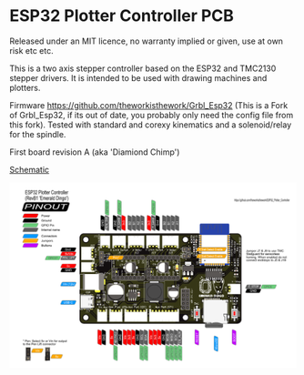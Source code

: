 # ESP32 Plotter Controller PCB
 
Released under an MIT licence, no warranty implied or given, use at own risk etc etc.

This is a two axis stepper controller based on the ESP32 and TMC2130 stepper drivers. It is intended to be used with drawing machines and plotters.

Firmware https://github.com/theworkisthework/Grbl_Esp32 (This is a Fork of Grbl_Esp32, if its out of date, you probably only need the config file from this fork). Tested with standard and corexy kinematics and a solenoid/relay for the spindle.

First board revision A (aka 'Diamiond Chimp')

[Schematic]( https://github.com/theworkisthework/ESP32_Plotter_Controller/blob/embedded-esp32/ESP32_Plotter_Controller_Schematic_RevB1.pdf )

![Pinmap]( https://github.com/theworkisthework/ESP32_Plotter_Controller/blob/embedded-esp32/Plotter_pinmap.png )
